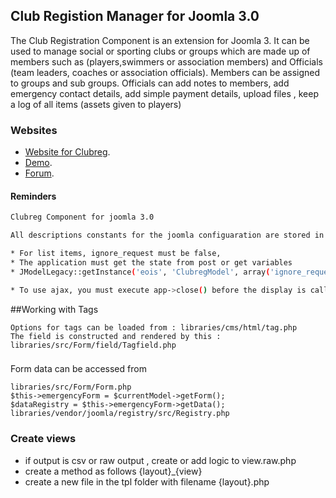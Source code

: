 ## Club Registion Manager for Joomla 3.0
The Club Registration Component is an extension for Joomla 3. It can be used to manage social or sporting clubs or groups which are made up of members such as (players,swimmers or association members) and Officials (team leaders, coaches or association officials). Members can be assigned to groups and sub groups. 
Officials can add notes to members, add emergency contact details, add simple payment details, upload files , keep a log of all items (assets given to players)


### Websites
* [Website for Clubreg](http://app.deltastateonline.com/).
* [Demo](http://demo3.deltastateonline.com/).
* [Forum](http://app.deltastateonline.com/forum/).

#### Reminders
```bash
Clubreg Component for joomla 3.0

All descriptions constants for the joomla configuaration are stored in en-GB.com_clubreg.sys.ini

* For list items, ignore_request must be false,
* The application must get the state from post or get variables
* JModelLegacy::getInstance('eois', 'ClubregModel', array('ignore_request' => false));

* To use ajax, you must execute app->close() before the display is called
```

##Working with Tags
```
Options for tags can be loaded from : libraries/cms/html/tag.php
The field is constructed and rendered by this : libraries/src/Form/field/Tagfield.php
```

###
Form data can be accessed from
```
libraries/src/Form/Form.php
$this->emergencyForm = $currentModel->getForm();			
$dataRegistry = $this->emergencyForm->getData();
libraries/vendor/joomla/registry/src/Registry.php
```

### Create views
* if output is csv or raw output , create or add logic to view.raw.php
* create a method as follows {layout}_{view}
* create a new file in the tpl folder with filename {layout}.php